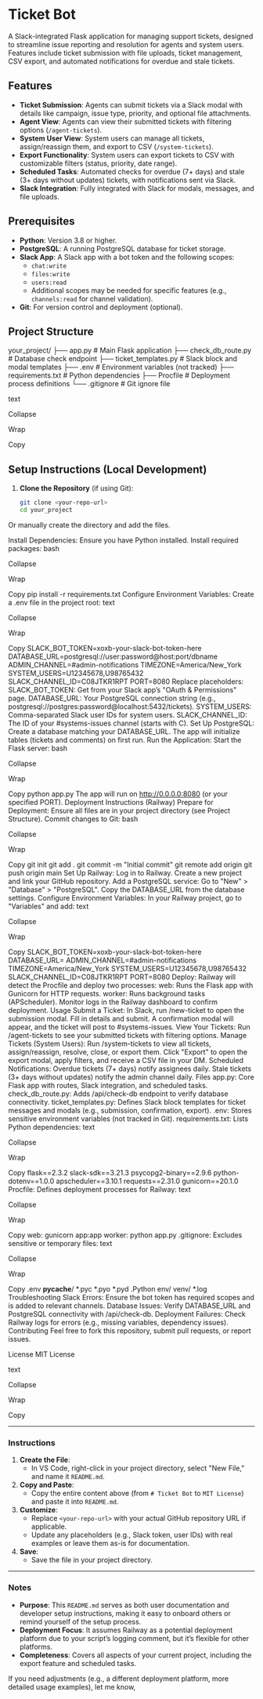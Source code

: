 # Ticket Bot

A Slack-integrated Flask application for managing support tickets, designed to streamline issue reporting and resolution for agents and system users. Features include ticket submission with file uploads, ticket management, CSV export, and automated notifications for overdue and stale tickets.

## Features
- **Ticket Submission**: Agents can submit tickets via a Slack modal with details like campaign, issue type, priority, and optional file attachments.
- **Agent View**: Agents can view their submitted tickets with filtering options (`/agent-tickets`).
- **System User View**: System users can manage all tickets, assign/reassign them, and export to CSV (`/system-tickets`).
- **Export Functionality**: System users can export tickets to CSV with customizable filters (status, priority, date range).
- **Scheduled Tasks**: Automated checks for overdue (7+ days) and stale (3+ days without updates) tickets, with notifications sent via Slack.
- **Slack Integration**: Fully integrated with Slack for modals, messages, and file uploads.

## Prerequisites
- **Python**: Version 3.8 or higher.
- **PostgreSQL**: A running PostgreSQL database for ticket storage.
- **Slack App**: A Slack app with a bot token and the following scopes:
  - `chat:write`
  - `files:write`
  - `users:read`
  - Additional scopes may be needed for specific features (e.g., `channels:read` for channel validation).
- **Git**: For version control and deployment (optional).

## Project Structure
your_project/
├── app.py              # Main Flask application
├── check_db_route.py   # Database check endpoint
├── ticket_templates.py # Slack block and modal templates
├── .env                # Environment variables (not tracked)
├── requirements.txt    # Python dependencies
├── Procfile            # Deployment process definitions
└── .gitignore          # Git ignore file

text

Collapse

Wrap

Copy

## Setup Instructions (Local Development)

1. **Clone the Repository** (if using Git):
   ```bash
   git clone <your-repo-url>
   cd your_project
Or manually create the directory and add the files.

Install Dependencies:
Ensure you have Python installed.
Install required packages:
bash

Collapse

Wrap

Copy
pip install -r requirements.txt
Configure Environment Variables:
Create a .env file in the project root:
text

Collapse

Wrap

Copy
SLACK_BOT_TOKEN=xoxb-your-slack-bot-token-here
DATABASE_URL=postgresql://user:password@host:port/dbname
ADMIN_CHANNEL=#admin-notifications
TIMEZONE=America/New_York
SYSTEM_USERS=U12345678,U98765432
SLACK_CHANNEL_ID=C08JTKR1RPT
PORT=8080
Replace placeholders:
SLACK_BOT_TOKEN: Get from your Slack app’s "OAuth & Permissions" page.
DATABASE_URL: Your PostgreSQL connection string (e.g., postgresql://postgres:password@localhost:5432/tickets).
SYSTEM_USERS: Comma-separated Slack user IDs for system users.
SLACK_CHANNEL_ID: The ID of your #systems-issues channel (starts with C).
Set Up PostgreSQL:
Create a database matching your DATABASE_URL.
The app will initialize tables (tickets and comments) on first run.
Run the Application:
Start the Flask server:
bash

Collapse

Wrap

Copy
python app.py
The app will run on http://0.0.0.0:8080 (or your specified PORT).
Deployment Instructions (Railway)
Prepare for Deployment:
Ensure all files are in your project directory (see Project Structure).
Commit changes to Git:
bash

Collapse

Wrap

Copy
git init
git add .
git commit -m "Initial commit"
git remote add origin <your-github-repo-url>
git push origin main
Set Up Railway:
Log in to Railway.
Create a new project and link your GitHub repository.
Add a PostgreSQL service:
Go to "New" > "Database" > "PostgreSQL".
Copy the DATABASE_URL from the database settings.
Configure Environment Variables:
In your Railway project, go to "Variables" and add:
text

Collapse

Wrap

Copy
SLACK_BOT_TOKEN=xoxb-your-slack-bot-token-here
DATABASE_URL=<from-railway-postgres>
ADMIN_CHANNEL=#admin-notifications
TIMEZONE=America/New_York
SYSTEM_USERS=U12345678,U98765432
SLACK_CHANNEL_ID=C08JTKR1RPT
PORT=8080
Deploy:
Railway will detect the Procfile and deploy two processes:
web: Runs the Flask app with Gunicorn for HTTP requests.
worker: Runs background tasks (APScheduler).
Monitor logs in the Railway dashboard to confirm deployment.
Usage
Submit a Ticket:
In Slack, run /new-ticket to open the submission modal.
Fill in details and submit. A confirmation modal will appear, and the ticket will post to #systems-issues.
View Your Tickets:
Run /agent-tickets to see your submitted tickets with filtering options.
Manage Tickets (System Users):
Run /system-tickets to view all tickets, assign/reassign, resolve, close, or export them.
Click "Export" to open the export modal, apply filters, and receive a CSV file in your DM.
Scheduled Notifications:
Overdue tickets (7+ days) notify assignees daily.
Stale tickets (3+ days without updates) notify the admin channel daily.
Files
app.py: Core Flask app with routes, Slack integration, and scheduled tasks.
check_db_route.py: Adds /api/check-db endpoint to verify database connectivity.
ticket_templates.py: Defines Slack block templates for ticket messages and modals (e.g., submission, confirmation, export).
.env: Stores sensitive environment variables (not tracked in Git).
requirements.txt: Lists Python dependencies:
text

Collapse

Wrap

Copy
flask==2.3.2
slack-sdk==3.21.3
psycopg2-binary==2.9.6
python-dotenv==1.0.0
apscheduler==3.10.1
requests==2.31.0
gunicorn==20.1.0
Procfile: Defines deployment processes for Railway:
text

Collapse

Wrap

Copy
web: gunicorn app:app
worker: python app.py
.gitignore: Excludes sensitive or temporary files:
text

Collapse

Wrap

Copy
.env
__pycache__/
*.pyc
*.pyo
*.pyd
.Python
env/
venv/
*.log
Troubleshooting
Slack Errors: Ensure the bot token has required scopes and is added to relevant channels.
Database Issues: Verify DATABASE_URL and PostgreSQL connectivity with /api/check-db.
Deployment Failures: Check Railway logs for errors (e.g., missing variables, dependency issues).
Contributing
Feel free to fork this repository, submit pull requests, or report issues.

License
MIT License

text

Collapse

Wrap

Copy

---

### Instructions
1. **Create the File**:
   - In VS Code, right-click in your project directory, select "New File," and name it `README.md`.
2. **Copy and Paste**:
   - Copy the entire content above (from `# Ticket Bot` to `MIT License`) and paste it into `README.md`.
3. **Customize**:
   - Replace `<your-repo-url>` with your actual GitHub repository URL if applicable.
   - Update any placeholders (e.g., Slack token, user IDs) with real examples or leave them as-is for documentation.
4. **Save**:
   - Save the file in your project directory.

---

### Notes
- **Purpose**: This `README.md` serves as both user documentation and developer setup instructions, making it easy to onboard others or remind yourself of the setup process.
- **Deployment Focus**: It assumes Railway as a potential deployment platform due to your script’s logging comment, but it’s flexible for other platforms.
- **Completeness**: Covers all aspects of your current project, including the export feature and scheduled tasks.

If you need adjustments (e.g., a different deployment platform, more detailed usage examples), let me know,